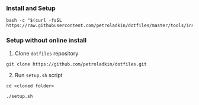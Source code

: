 

### Install and Setup

```shell
bash -c "$(curl -fsSL https://raw.githubusercontent.com/petroladkin/dotfiles/master/tools/install.sh)"
```

### Setup without online install

1. Clone `dotfiles` repository
```shell
git clone https://github.com/petroladkin/dotfiles.git
```

2. Run `setup.sh` script
```shell
cd <cloned folder>
```
```shell
./setup.sh
```